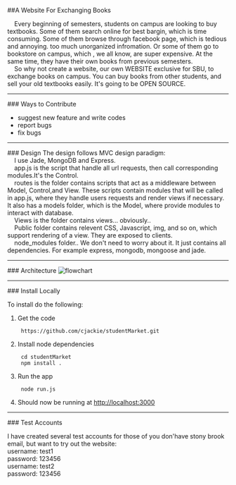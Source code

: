 ##A Website For Exchanging Books

&nbsp;&nbsp;&nbsp;&nbsp;Every beginning of semesters, students on campus are looking to buy textbooks. Some of them search online for best bargin, which is time consuming. Some of them browse through facebook page, which is tedious and annoying. too much unorganized infromation. Or some of them go to bookstore on campus, which , we all know, are super expensive. At the same time, they have their own books from previous semesters.<br>
&nbsp;&nbsp;&nbsp;&nbsp;So why not create a website, our own WEBSITE exclusive for SBU, to exchange books on campus. You can buy books from other students, and sell your old textbooks easily. It's going to be OPEN SOURCE.
<hr>
### Ways to Contribute
<ul>
<li>suggest new feature and write codes</li>
<li>report bugs</li>
<li>fix bugs</li>
</ul>
<hr>
### Design
The design follows MVC design paradigm:<br>
&nbsp;&nbsp;&nbsp;&nbsp;I use Jade, MongoDB and Express.<br>
&nbsp;&nbsp;&nbsp;&nbsp;app.js is the script that handle all url requests, then call corresponding modules.It's the Control.<br>
&nbsp;&nbsp;&nbsp;&nbsp;routes is the folder contains scripts that act as a middleware between Model, Control,and View. These scripts contain modules that will be called in app.js, where they handle users requests and render views if necessary. It also has a models folder, which is the Model, where provide modules to interact with database.<br>
&nbsp;&nbsp;&nbsp;&nbsp;Views is the folder contains views... obviously..<br>
&nbsp;&nbsp;&nbsp;&nbsp;Public folder contains relevent CSS, Javascript, img, and so on, which support rendering of a view. They are exposed to clients.<br>
&nbsp;&nbsp;&nbsp;&nbsp;node_modules folder.. We don't need to worry about it. It just contains all dependencies. For example express, mongodb, mongoose and jade.<br>
<hr>
### Architecture
<img src="http://s30.postimg.org/qud5gbr75/chart.png" alt="flowchart"> <br>
<hr>
### Install Locally

To install do the following:

1. Get the code

        https://github.com/cjackie/studentMarket.git
        
2. Install node dependencies

        cd studentMarket
        npm install .

3. Run the app

        node run.js

4. Should now be running at <http://localhost:3000>

<hr>
### Test Accounts

I have created several test accounts for those of you don'have stony brook email, but want to try out the website:<br>
username: test1<br>
password: 123456<br>
username: test2<br>
password: 123456<br>

